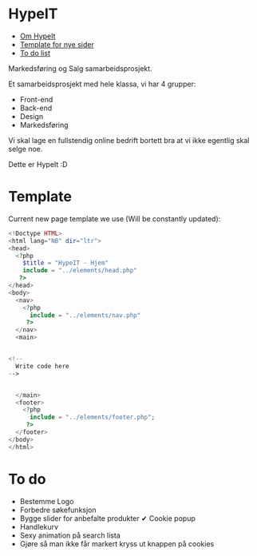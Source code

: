 # HypeIT

<!--ts-->
   - [Om HypeIt](#hypeit)
   - [Template for nye sider](#template)
   - [To do list](#to-do)
<!--te-->
Markedsføring og Salg samarbeidsprosjekt.


Et samarbeidsprosjekt med hele klassa, vi har 4 grupper:
 - Front-end
 - Back-end
 - Design
 - Markedsføring

Vi skal lage en fullstendig online bedrift bortett bra at vi ikke egentlig skal selge noe.

Dette er HypeIt :D


# Template

Current new page template we use (Will be constantly updated):
```php
<!Doctype HTML>
<html lang="NB" dir="ltr">
<head>
  <?php
    $title = "HypeIT - Hjem"
    include = "../elements/head.php"
   ?>
</head>
<body>
  <nav>
    <?php
      include = "../elements/nav.php"
     ?>
  </nav>
  <main>


<!--
  Write code here
-->


  </main>
  <footer>
    <?php
      include = "../elements/footer.php";
     ?>
  </footer>
</body>
</html>

```

# To do

 - Bestemme Logo
 - Forbedre søkefunksjon
 - Bygge slider for anbefalte produkter
 &#10004; Cookie popup
 - Handlekurv
 - Sexy animation på search lista
 - Gjøre så man ikke får markert kryss ut knappen på cookies
